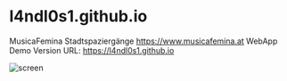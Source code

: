 # l4ndl0s1.github.io
MusicaFemina Stadtspaziergänge
https://www.musicafemina.at
WebApp Demo Version
URL: https://l4ndl0s1.github.io

![screen](https://github.com/l4ndl0s1/l4ndl0s1.github.io/assets/32853958/a04ffeec-30d4-46e0-9a0c-dc5ba1a17198)

